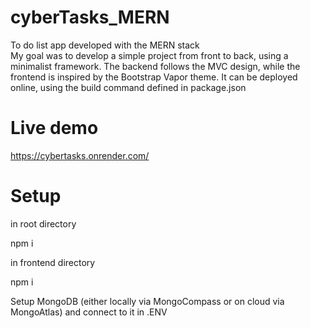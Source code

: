# cyberTasks_MERN
 To do list app developed with the MERN stack </br>
 My goal was to develop a simple project from front to back, using a minimalist framework.
 The backend follows the MVC design, while
 the frontend is inspired by the Bootstrap Vapor theme.
 It can be deployed online, using the build command defined in package.json

# Live demo
https://cybertasks.onrender.com/

# Setup

in root directory

npm i

in frontend directory

npm i

Setup MongoDB (either locally via MongoCompass or on cloud via MongoAtlas) and connect to it in .ENV



